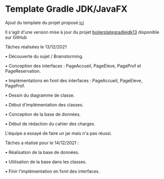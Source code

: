 # Template Gradle JDK/JavaFX

Ajout du template du projet proposé [ici](https://gitlab.telecomnancy.univ-lorraine.fr/Gerald.Oster/boilerplate-gradle-jdk15) 

Il s'agit d'une version mise à jour du projet  [boilerplategradlejdk13](https://github.com/Typhon0/boilerplategradlejdk13) disponible sur GitHub

Tâches réalisées le 13/12/2021

•	Découverte du sujet / Brainstorming.

•	Conception des interfaces : PageAccueil, PageEleve, PageProf et PageReservation.

•	Implémentations en fxml des interfaces : PageAccueil, PageEleve, PageProf.

•	Dessin du diagramme de classe.

•	Début d’implémentation des classes.

•	Conception de la base de données.

•	Début de rédaction du cahier des charges. 


L'équipe a essayé de faire un jar mais n'a pas réussi.

Tâches a réalisé pour le 14/12/2021 :

•	Réalisation de la base de données.

•	Utilisation de la base dans les classes.

•	Finir l’implémentation en fxml des interfaces.


